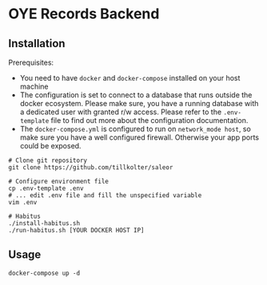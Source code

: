 OYE Records Backend
======

Installation
------------

Prerequisites:
* You need to have `docker` and `docker-compose` installed on 
your host machine
* The configuration is set to connect to a database that runs outside the 
docker ecosystem. Please make sure, you have a running database with a 
dedicated user with granted r/w access. Please refer to the `.env-template` file 
to find out more about the configuration documentation.
* The `docker-compose.yml` is configured to run on `network_mode host`, so make
sure you have a well configured firewall. Otherwise your app ports could be 
exposed.


```
# Clone git repository
git clone https://github.com/tillkolter/saleor

# Configure environment file
cp .env-template .env
# ... edit .env file and fill the unspecified variable
vim .env 

# Habitus 
./install-habitus.sh
./run-habitus.sh [YOUR DOCKER HOST IP]
```

Usage
-----

```
docker-compose up -d 
```
